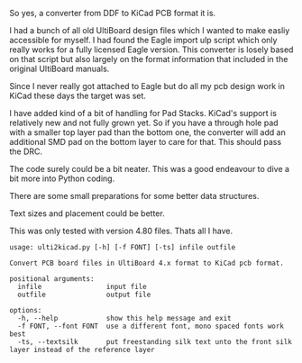 So yes, a converter from DDF to KiCad PCB format it is.

I had a bunch of all old UltiBoard design files which I wanted to make easliy accessible for myself.
I had found the Eagle import ulp script which only really works for a fully licensed Eagle version.
This converter is losely based on that script but also largely on the format information that included
in the original UltiBoard manuals.

Since I never really got attached to Eagle but do all my pcb design work in KiCad these days the target
was set.

I have added kind of a bit of handling for Pad Stacks. KiCad's support is relatively new and not
fully grown yet. So if you have a through hole pad with a smaller top layer pad than the bottom one,
the converter will add an additional SMD pad on the bottom layer to care for that.
This should pass the DRC.

The code surely could be a bit neater. 
This was a good endeavour to dive a bit more into Python coding.

There are some small preparations for some better data structures.

Text sizes and placement could be better.

This was only tested with version 4.80 files. Thats all I have.

```
usage: ulti2kicad.py [-h] [-f FONT] [-ts] infile outfile

Convert PCB board files in UltiBoard 4.x format to KiCad pcb format.

positional arguments:  
  infile                input file  
  outfile               output file  
  
options:  
  -h, --help            show this help message and exit  
  -f FONT, --font FONT  use a different font, mono spaced fonts work best  
  -ts, --textsilk       put freestanding silk text unto the front silk layer instead of the reference layer  
```
